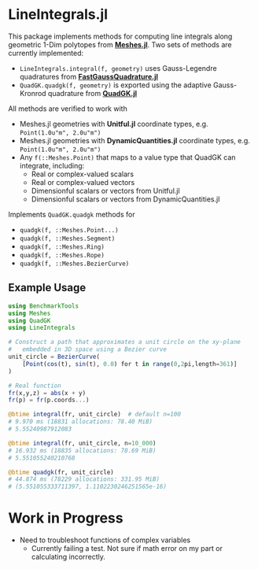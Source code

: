 # LineIntegrals.jl

This package implements methods for computing line integrals along geometric 1-Dim polytopes
from [**Meshes.jl**](https://github.com/JuliaGeometry/Meshes.jl). Two sets of methods are
currently implemented:
- `LineIntegrals.integral(f, geometry)` uses Gauss-Legendre quadratures from [**FastGaussQuadrature.jl**](https://github.com/JuliaApproximation/FastGaussQuadrature.jl)
- `QuadGK.quadgk(f, geometry)` is exported using the adaptive Gauss-Kronrod quadrature from [**QuadGK.jl**](https://github.com/JuliaMath/QuadGK.jl)

All methods are verified to work with
- Meshes.jl geometries with **Unitful.jl** coordinate types, e.g. `Point(1.0u"m", 2.0u"m")`
- Meshes.jl geometries with **DynamicQuantities.jl** coordinate types, e.g. `Point(1.0u"m", 2.0u"m")`
- Any `f(::Meshes.Point)` that maps to a value type that QuadGK can integrate, including:
    - Real or complex-valued scalars
    - Real or complex-valued vectors
    - Dimensionful scalars or vectors from Unitful.jl
    - Dimensionful scalars or vectors from DynamicQuantities.jl

Implements `QuadGK.quadgk` methods for
- `quadgk(f, ::Meshes.Point...) `
- `quadgk(f, ::Meshes.Segment)`
- `quadgk(f, ::Meshes.Ring)`
- `quadgk(f, ::Meshes.Rope)`
- `quadgk(f, ::Meshes.BezierCurve)`

## Example Usage

```julia
using BenchmarkTools
using Meshes
using QuadGK
using LineIntegrals

# Construct a path that approximates a unit circle on the xy-plane
#   embedded in 3D space using a Bezier curve
unit_circle = BezierCurve(
    [Point(cos(t), sin(t), 0.0) for t in range(0,2pi,length=361)]
)

# Real function
fr(x,y,z) = abs(x + y)
fr(p) = fr(p.coords...)

@btime integral(fr, unit_circle)  # default n=100
# 9.970 ms (18831 allocations: 78.40 MiB)
# 5.55240987912083

@btime integral(fr, unit_circle, n=10_000)
# 16.932 ms (18835 allocations: 78.69 MiB)
# 5.551055240210768

@btime quadgk(fr, unit_circle)
# 44.874 ms (78229 allocations: 331.95 MiB)
# (5.551055333711397, 1.1102230246251565e-16)
```

# Work in Progress

- Need to troubleshoot functions of complex variables
    - Currently failing a test. Not sure if math error on my part or calculating incorrectly.